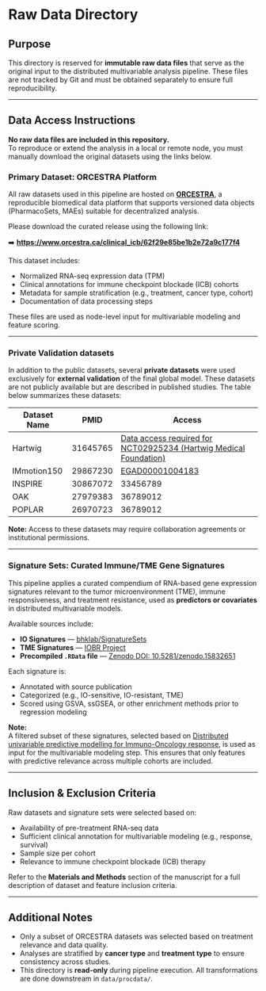 # Raw Data Directory

## Purpose

This directory is reserved for **immutable raw data files** that serve as the original input to the distributed multivariable analysis pipeline. These files are not tracked by Git and must be obtained separately to ensure full reproducibility.

---

## Data Access Instructions

**No raw data files are included in this repository.**  
To reproduce or extend the analysis in a local or remote node, you must manually download the original datasets using the links below.


### Primary Dataset: ORCESTRA Platform

All raw datasets used in this pipeline are hosted on [**ORCESTRA**](https://www.orcestra.ca/clinical_icb), a reproducible biomedical data platform that supports versioned data objects (PharmacoSets, MAEs) suitable for decentralized analysis.

Please download the curated release using the following link:

➡️ **https://www.orcestra.ca/clinical_icb/62f29e85be1b2e72a9c177f4**

This dataset includes:
- Normalized RNA-seq expression data (TPM)
- Clinical annotations for immune checkpoint blockade (ICB) cohorts
- Metadata for sample stratification (e.g., treatment, cancer type, cohort)
- Documentation of data processing steps

These files are used as node-level input for multivariable modeling and feature scoring.

---

### Private Validation datasets

In addition to the public datasets, several **private datasets** were used exclusively for **external validation** of the final global model. These datasets are not publicly available but are described in published studies. The table below summarizes these datasets:

| Dataset Name     | PMID                              | Access        |
|------------------|------------------------------------------|-------------|
| Hartwig     | 31645765  | [Data access required for NCT02925234 (Hartwig Medical Foundation)](https://www.hartwigmedicalfoundation.nl/en/data/database/)    |
| IMmotion150 | 29867230      | [EGAD00001004183](https://ega-archive.org/datasets/EGAD00001004183)    |
| INSPIRE     | 30867072 | 33456789    | [EGAS00001003280](https://ega-archive.org/studies/EGAS00001003280) |
| OAK         | 27979383 | 36789012    | [EGAC00001002120](https://ega-archive.org/dacs/EGAC00001002120) |
| POPLAR      | 26970723 | 36789012    | [EGAC00001002120](https://ega-archive.org/dacs/EGAC00001002120) |

 **Note:** Access to these datasets may require collaboration agreements or institutional permissions. 

---

### Signature Sets: Curated Immune/TME Gene Signatures

This pipeline applies a curated compendium of RNA-based gene expression signatures relevant to the tumor microenvironment (TME), immune responsiveness, and treatment resistance, used as **predictors or covariates** in distributed multivariable models.

Available sources include:

- **IO Signatures** — [bhklab/SignatureSets](https://github.com/bhklab/SignatureSets)  
- **TME Signatures** — [IOBR Project](https://github.com/IOBR/IOBR)  
- **Precompiled `.RData` file** — [Zenodo DOI: 10.5281/zenodo.15832651](https://zenodo.org/records/15832652)

Each signature is:
- Annotated with source publication
- Categorized (e.g., IO-sensitive, IO-resistant, TME)
- Scored using GSVA, ssGSEA, or other enrichment methods prior to regression modeling

 **Note:**  
 A filtered subset of these signatures, selected based on [Distributed univariable predictive modelling for Immuno-Oncology response](https://github.com/bhklab/PredictIO-UV-Dist), is used as input for the multivariable modeling step. This ensures that only features with predictive relevance across multiple cohorts are included.

---

## Inclusion & Exclusion Criteria

Raw datasets and signature sets were selected based on:

- Availability of pre-treatment RNA-seq data
- Sufficient clinical annotation for multivariable modeling (e.g., response, survival)
- Sample size per cohort 
- Relevance to immune checkpoint blockade (ICB) therapy

Refer to the **Materials and Methods** section of the manuscript for a full description of dataset and feature inclusion criteria.

---

## Additional Notes

- Only a subset of ORCESTRA datasets was selected based on treatment relevance and data quality.
- Analyses are stratified by **cancer type** and **treatment type** to ensure consistency across studies.
- This directory is **read-only** during pipeline execution. All transformations are done downstream in `data/procdata/`.
